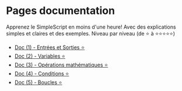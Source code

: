 # Pages documentation
Apprenez le SimpleScript en moins d'une heure! Avec des explications simples et claires et des exemples.
Niveau par niveau (de ⭐ à ⭐⭐⭐⭐⭐)

* [Doc (1) - Entrées et Sorties ⭐](1%20-%20Entrées%20et%20Sorties.md)
* [Doc (2) - Variables ⭐](2%20-%20Variables.md)
* [Doc (3) - Opérations mathématiques ⭐](3%20-%20Opérations%20mathématiques.md)
* [Doc (4) - Conditions ⭐](4%20-%20Conditions.md)
* [Doc (5) - Boucles ⭐](5%20-%20Boucles.md)
